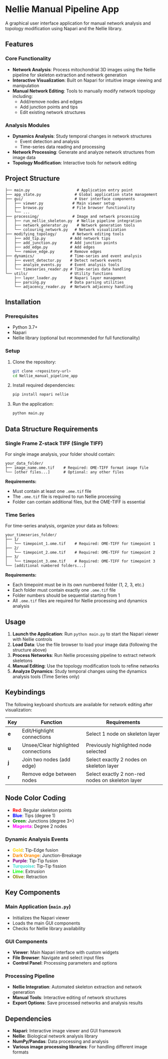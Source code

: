 # Nellie Manual Pipeline App

A graphical user interface application for manual network analysis and topology modification using Napari and the Nellie library. 

## Features

### Core Functionality
- **Network Analysis**: Process mitochondrial 3D images using the Nellie pipeline for skeleton extraction and network generation
- **Interactive Visualization**: Built on Napari for intuitive image viewing and manipulation
- **Manual Network Editing**: Tools to manually modify network topology including:
  - Add/remove nodes and edges
  - Add junction points and tips
  - Edit existing network structures

### Analysis Modules
- **Dynamics Analysis**: Study temporal changes in network structures
  - Event detection and analysis
  - Time-series data reading and processing
- **Network Processing**: Generate and analyze network structures from image data
- **Topology Modification**: Interactive tools for network editing

## Project Structure

```
├── main.py                     # Application entry point
├── app_state.py               # Global application state management
├── gui/                       # User interface components
│   ├── viewer.py             # Main viewer setup
│   ├── browse.py             # File browser functionality
│   └── ...
├── processing/               # Image and network processing
│   ├── run_nellie_skeleton.py  # Nellie pipeline integration
│   ├── network_generator.py    # Network generation tools
│   └── colouring_network.py   # Network visualization
├── modifying_topology/       # Network editing tools
│   ├── add_tip.py           # Add network tips
│   ├── add_junction.py      # Add junction points
│   ├── add_edge.py          # Add edges
│   └── remove_edge.py       # Remove edges
├── dynamics/                # Time-series and event analysis
│   ├── event_detector.py    # Detect network events
│   ├── analyze_events.py    # Event analysis tools
│   └── timeseries_reader.py # Time-series data handling
└── utils/                   # Utility functions
    ├── layer_loader.py      # Napari layer management
    ├── parsing.py           # Data parsing utilities
    └── adjacency_reader.py  # Network adjacency handling
```

## Installation

### Prerequisites
- Python 3.7+
- Napari
- Nellie library (optional but recommended for full functionality)

### Setup
1. Clone the repository:
   ```bash
   git clone <repository-url>
   cd Nellie_manual_pipeline_app
   ```

2. Install required dependencies:
   ```bash
   pip install napari nellie
   ```

3. Run the application:
   ```bash
   python main.py
   ```

## Data Structure Requirements

### Single Frame Z-stack TIFF (Single TIFF)
For single image analysis, your folder should contain:
```
your_data_folder/
├── image_name.ome.tif    # Required: OME-TIFF format image file
└── [other files...]      # Optional: any other files
```

**Requirements:**
- Must contain at least one `.ome.tif` file
- The `.ome.tif` file is required to run Nellie processing
- Folder can contain additional files, but the OME-TIFF is essential

### Time Series
For time-series analysis, organize your data as follows:
```
your_timeseries_folder/
├── 1/
│   └── timepoint_1.ome.tif    # Required: OME-TIFF for timepoint 1
├── 2/
│   └── timepoint_2.ome.tif    # Required: OME-TIFF for timepoint 2
├── 3/
│   └── timepoint_3.ome.tif    # Required: OME-TIFF for timepoint 3
└── [additional numbered folders...]
```

**Requirements:**
- Each timepoint must be in its own numbered folder (1, 2, 3, etc.)
- Each folder must contain exactly one `.ome.tif` file
- Folder numbers should be sequential starting from 1
- All `.ome.tif` files are required for Nellie processing and dynamics analysis

## Usage

1. **Launch the Application**: Run `python main.py` to start the Napari viewer with Nellie controls
2. **Load Data**: Use the file browser to load your image data (following the structure above)
3. **Process Networks**: Run Nellie processing pipeline to extract network skeletons
4. **Manual Editing**: Use the topology modification tools to refine networks
5. **Analyze Dynamics**: Study temporal changes using the dynamics analysis tools (Time Series only)

## Keybindings

The following keyboard shortcuts are available for network editing after visualization:

| Key | Function | Requirements |
|-----|----------|--------------|
| **e** | Edit/Highlight connections | Select 1 node on skeleton layer |
| **u** | Unsee/Clear highlighted connections | Previously highlighted node selected |
| **j** | Join two nodes (add edge) | Select exactly 2 nodes on skeleton layer |
| **r** | Remove edge between nodes | Select exactly 2 non-red nodes on skeleton layer |

## Node Color Coding

- **<span style="color:red">Red</span>**: Regular skeleton points
- **<span style="color:blue">Blue</span>**: Tips (degree 1)
- **<span style="color:green">Green</span>**: Junctions (degree 3+)
- **<span style="color:magenta">Magenta</span>**: Degree 2 nodes

### Dynamic Analysis Events
- **<span style="color:gold">Gold</span>**: Tip-Edge fusion
- **<span style="color:darkorange">Dark Orange</span>**: Junction-Breakage
- **<span style="color:purple">Purple</span>**: Tip-Tip fusion
- **<span style="color:turquoise">Turquoise</span>**: Tip-Tip fission
- **<span style="color:lime">Lime</span>**: Extrusion
- **<span style="color:olive">Olive</span>**: Retraction

## Key Components

### Main Application (`main.py`)
- Initializes the Napari viewer
- Loads the main GUI components
- Checks for Nellie library availability

### GUI Components
- **Viewer**: Main Napari interface with custom widgets
- **File Browser**: Navigate and select input files
- **Control Panel**: Processing parameters and options

### Processing Pipeline
- **Nellie Integration**: Automated skeleton extraction and network generation
- **Manual Tools**: Interactive editing of network structures
- **Export Options**: Save processed networks and analysis results

## Dependencies

- **Napari**: Interactive image viewer and GUI framework
- **Nellie**: Biological network analysis library
- **NumPy/Pandas**: Data processing and analysis
- **Various image processing libraries**: For handling different image formats
